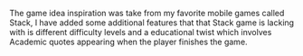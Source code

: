 The game idea inspiration was take from my favorite mobile games called Stack, I have added some additional features that that Stack game is lacking with is different difficulty levels and a educational twist which involves Academic quotes appearing when the player finishes the game. 
